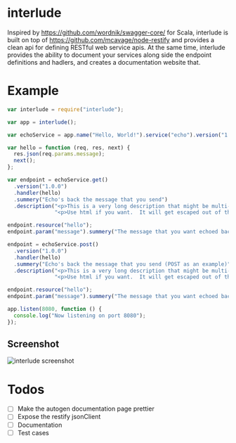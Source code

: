 interlude
=========

Inspired by https://github.com/wordnik/swagger-core/ for Scala, interlude is built on top of https://github.com/mcavage/node-restify and
provides a clean api for defining RESTful web service apis.  At the same 
time, interlude provides the ability to document your services along side
the endpoint definitions and hadlers, and creates a documentation
website that.

Example
=======

```javascript
var interlude = require("interlude");

var app = interlude();

var echoService = app.name("Hello, World!").service("echo").version("1.0.0");

var hello = function (req, res, next) {
  res.json(req.params.message);
  next();
};

var endpoint = echoService.get()
  .version("1.0.0")
  .handler(hello)
  .summery("Echo's back the message that you send")
  .description("<p>This is a very long description that might be multi-lined.</p>" +
               "<p>Use html if you want.  It will get escaped out of the summery</p>");

endpoint.resource("hello");
endpoint.param("message").summery("The message that you want echoed back");

endpoint = echoService.post()
  .version("1.0.0")
  .handler(hello)
  .summery("Echo's back the message that you send (POST as an example)")
  .description("<p>This is a very long description that might be multi-lined.</p>" +
               "<p>Use html if you want.  It will get escaped out of the summery</p>");

endpoint.resource("hello");
endpoint.param("message").summery("The message that you want echoed back");

app.listen(8080, function () {
  console.log("Now listening on port 8080");
});
```

Screenshot
----------

![interlude
screenshot](https://raw.github.com/Echo3ToEcho7/interlude/master/screenshot.png)

Todos
=====

- [ ] Make the autogen documentation page prettier
- [ ] Expose the restify jsonClient
- [ ] Documentation
- [ ] Test cases
